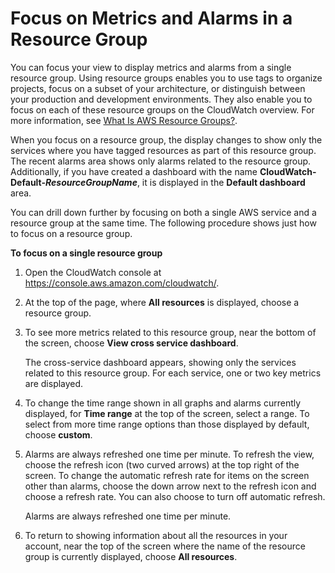 # Focus on Metrics and Alarms in a Resource Group<a name="CloudWatch_Automatic_Dashboards_Resource_Group"></a>

You can focus your view to display metrics and alarms from a single resource group\. Using resource groups enables you to use tags to organize projects, focus on a subset of your architecture, or distinguish between your production and development environments\. They also enable you to focus on each of these resource groups on the CloudWatch overview\. For more information, see [What Is AWS Resource Groups?](https://docs.aws.amazon.com/ARG/latest/userguide/welcome.html)\.

When you focus on a resource group, the display changes to show only the services where you have tagged resources as part of this resource group\. The recent alarms area shows only alarms related to the resource group\. Additionally, if you have created a dashboard with the name **CloudWatch\-Default\-*ResourceGroupName***, it is displayed in the **Default dashboard** area\.

You can drill down further by focusing on both a single AWS service and a resource group at the same time\. The following procedure shows just how to focus on a resource group\.

**To focus on a single resource group**

1. Open the CloudWatch console at [https://console\.aws\.amazon\.com/cloudwatch/](https://console.aws.amazon.com/cloudwatch/)\.

1. At the top of the page, where **All resources** is displayed, choose a resource group\.

1. To see more metrics related to this resource group, near the bottom of the screen, choose **View cross service dashboard**\.

   The cross\-service dashboard appears, showing only the services related to this resource group\. For each service, one or two key metrics are displayed\.

1. To change the time range shown in all graphs and alarms currently displayed, for **Time range** at the top of the screen, select a range\. To select from more time range options than those displayed by default, choose **custom**\.

1. Alarms are always refreshed one time per minute\. To refresh the view, choose the refresh icon \(two curved arrows\) at the top right of the screen\. To change the automatic refresh rate for items on the screen other than alarms, choose the down arrow next to the refresh icon and choose a refresh rate\. You can also choose to turn off automatic refresh\.

   Alarms are always refreshed one time per minute\.

1. To return to showing information about all the resources in your account, near the top of the screen where the name of the resource group is currently displayed, choose **All resources**\. 